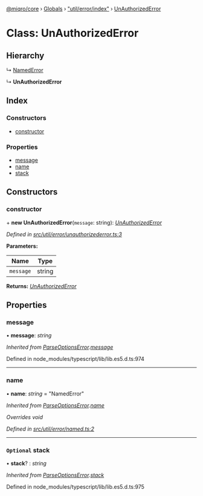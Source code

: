 [@miqro/core](../README.md) › [Globals](../globals.md) › ["util/error/index"](../modules/_util_error_index_.md) › [UnAuthorizedError](_util_error_index_.unauthorizederror.md)

# Class: UnAuthorizedError

## Hierarchy

  ↳ [NamedError](_util_error_named_.namederror.md)

  ↳ **UnAuthorizedError**

## Index

### Constructors

* [constructor](_util_error_index_.unauthorizederror.md#constructor)

### Properties

* [message](_util_error_index_.unauthorizederror.md#message)
* [name](_util_error_index_.unauthorizederror.md#name)
* [stack](_util_error_index_.unauthorizederror.md#optional-stack)

## Constructors

###  constructor

\+ **new UnAuthorizedError**(`message`: string): *[UnAuthorizedError](_util_error_index_.unauthorizederror.md)*

*Defined in [src/util/error/unauthorizederror.ts:3](https://github.com/claukers/miqro-core/blob/05bc2b3/src/util/error/unauthorizederror.ts#L3)*

**Parameters:**

Name | Type |
------ | ------ |
`message` | string |

**Returns:** *[UnAuthorizedError](_util_error_index_.unauthorizederror.md)*

## Properties

###  message

• **message**: *string*

*Inherited from [ParseOptionsError](_index_.parseoptionserror.md).[message](_index_.parseoptionserror.md#message)*

Defined in node_modules/typescript/lib/lib.es5.d.ts:974

___

###  name

• **name**: *string* = "NamedError"

*Inherited from [ParseOptionsError](_index_.parseoptionserror.md).[name](_index_.parseoptionserror.md#name)*

*Overrides void*

*Defined in [src/util/error/named.ts:2](https://github.com/claukers/miqro-core/blob/05bc2b3/src/util/error/named.ts#L2)*

___

### `Optional` stack

• **stack**? : *string*

*Inherited from [ParseOptionsError](_index_.parseoptionserror.md).[stack](_index_.parseoptionserror.md#optional-stack)*

Defined in node_modules/typescript/lib/lib.es5.d.ts:975
